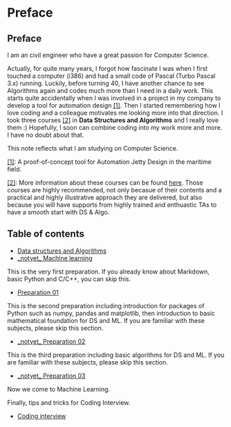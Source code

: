 # Preface

## Preface

I am an civil engineer who have a great passion for Computer Science.

Actually, for quite many years, I forgot how fascinate I was when I first touched a computer \(i386\) and had a small code of Pascal \(Turbo Pascal 3.x\) running. Luckily, before turning 40, I have another chance to see Algorithms again and codes much more than I need in a daily work. This starts quite accidentally when I was involved in a project in my company to develop a tool for automation design [\[1\]](./#fn01). Then I started remembering how I love coding and a colleague motivates me looking more into that direction. I took three courses [\[2\]](./#fn02) in **Data Structures and Algorithms** and I really love them :\) Hopefully, I soon can combine coding into my work more and more. I have no doubt about that.

This note reflects what I am studying on Computer Science.

[\[1\]](./): A proof-of-concept tool for Automation Jetty Design in the maritime field.

[\[2\]](./): More information about these courses can be found [here](http://bigocoding.com/). Those courses are highly recommended, not only becasue of their contents and a practical and highly illustrative approach they are delivered, but also because you will have supports from highly trained and enthuastic TAs to have a smooth start with DS & Algo.

## Table of contents
* [Data structures and Algorithms](ds-algo/)
* [\_notyet\_ Machine learning](machine-learning/)

This is the very first preparation. If you already know about Markdown, basic Python and C/C++, you can skip this.

* [Preparation 01](preparation-01/)


 
This is the second preparation including introduction for packages of Python such as numpy, pandas and matplotlib, then introduction to basic mathematical foundation for DS and ML. If you are familiar with these subjects, please skip this section.

* [\_notyet\_ Preparation 02](preparation-02/)

This is the third preparation including basic algorithms for DS and ML. If you are familiar with these subjects, please skip this section.

* [\_notyet\_ Preparation 03](preparation-03/)

Now we come to Machine Learning.



Finally, tips and tricks for Coding Interview.

* [Coding interview](interview.md)

